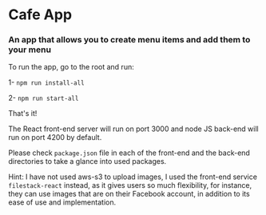 # Cafe App

### An app that allows you to create menu items and add them to your menu

To run the app, go to the root and run:

1- `npm run install-all`

2- `npm run start-all`

That's it!

The React front-end server will run on port 3000 and node JS back-end will run on port 4200 by default.

Please check `package.json` file in each of the front-end and the back-end directories to take a glance into used packages.

Hint: I have not used aws-s3 to upload images, I used the front-end service `filestack-react` instead, as it gives users so much flexibility, for instance, they can use images that are on their Facebook account, in addition to its ease of use and implementation.
